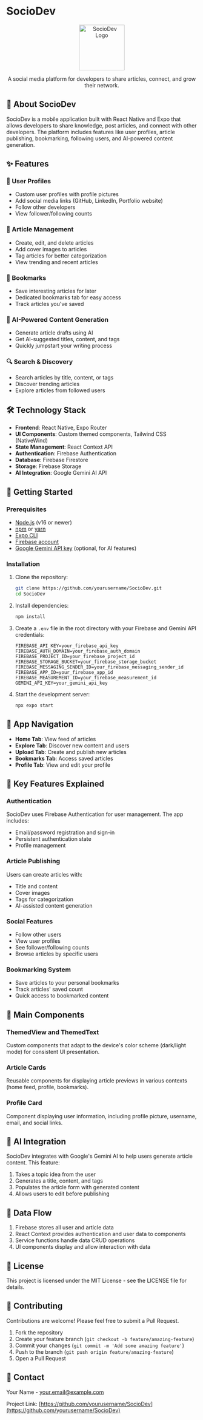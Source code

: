 # SocioDev

<p align="center">
  <img src="./assets/images/icon.png" alt="SocioDev Logo" width="120" height="120" />
</p>

<p align="center">
  A social media platform for developers to share articles, connect, and grow their network.
</p>

## 📱 About SocioDev

SocioDev is a mobile application built with React Native and Expo that allows developers to share knowledge, post articles, and connect with other developers. The platform includes features like user profiles, article publishing, bookmarking, following users, and AI-powered content generation.

## ✨ Features

### 👤 User Profiles

- Custom user profiles with profile pictures
- Add social media links (GitHub, LinkedIn, Portfolio website)
- Follow other developers
- View follower/following counts

### 📝 Article Management

- Create, edit, and delete articles
- Add cover images to articles
- Tag articles for better categorization
- View trending and recent articles

### 🔖 Bookmarks

- Save interesting articles for later
- Dedicated bookmarks tab for easy access
- Track articles you've saved

### 🤖 AI-Powered Content Generation

- Generate article drafts using AI
- Get AI-suggested titles, content, and tags
- Quickly jumpstart your writing process

### 🔍 Search & Discovery

- Search articles by title, content, or tags
- Discover trending articles
- Explore articles from followed users

## 🛠️ Technology Stack

- **Frontend**: React Native, Expo Router
- **UI Components**: Custom themed components, Tailwind CSS (NativeWind)
- **State Management**: React Context API
- **Authentication**: Firebase Authentication
- **Database**: Firebase Firestore
- **Storage**: Firebase Storage
- **AI Integration**: Google Gemini AI API

## 🚀 Getting Started

### Prerequisites

- [Node.js](https://nodejs.org/) (v16 or newer)
- [npm](https://www.npmjs.com/) or [yarn](https://yarnpkg.com/)
- [Expo CLI](https://docs.expo.dev/get-started/installation/)
- [Firebase account](https://firebase.google.com/)
- [Google Gemini API key](https://ai.google.dev/) (optional, for AI features)

### Installation

1. Clone the repository:

   ```bash
   git clone https://github.com/yourusername/SocioDev.git
   cd SocioDev
   ```

2. Install dependencies:

   ```bash
   npm install
   ```

3. Create a `.env` file in the root directory with your Firebase and Gemini API credentials:

   ```
   FIREBASE_API_KEY=your_firebase_api_key
   FIREBASE_AUTH_DOMAIN=your_firebase_auth_domain
   FIREBASE_PROJECT_ID=your_firebase_project_id
   FIREBASE_STORAGE_BUCKET=your_firebase_storage_bucket
   FIREBASE_MESSAGING_SENDER_ID=your_firebase_messaging_sender_id
   FIREBASE_APP_ID=your_firebase_app_id
   FIREBASE_MEASUREMENT_ID=your_firebase_measurement_id
   GEMINI_API_KEY=your_gemini_api_key
   ```

4. Start the development server:
   ```bash
   npx expo start
   ```

## 📱 App Navigation

- **Home Tab**: View feed of articles
- **Explore Tab**: Discover new content and users
- **Upload Tab**: Create and publish new articles
- **Bookmarks Tab**: Access saved articles
- **Profile Tab**: View and edit your profile

## 🔑 Key Features Explained

### Authentication

SocioDev uses Firebase Authentication for user management. The app includes:

- Email/password registration and sign-in
- Persistent authentication state
- Profile management

### Article Publishing

Users can create articles with:

- Title and content
- Cover images
- Tags for categorization
- AI-assisted content generation

### Social Features

- Follow other users
- View user profiles
- See follower/following counts
- Browse articles by specific users

### Bookmarking System

- Save articles to your personal bookmarks
- Track articles' saved count
- Quick access to bookmarked content

## 🧩 Main Components

### ThemedView and ThemedText

Custom components that adapt to the device's color scheme (dark/light mode) for consistent UI presentation.

### Article Cards

Reusable components for displaying article previews in various contexts (home feed, profile, bookmarks).

### Profile Card

Component displaying user information, including profile picture, username, email, and social links.

## 🧠 AI Integration

SocioDev integrates with Google's Gemini AI to help users generate article content. This feature:

1. Takes a topic idea from the user
2. Generates a title, content, and tags
3. Populates the article form with generated content
4. Allows users to edit before publishing

## 🔄 Data Flow

1. Firebase stores all user and article data
2. React Context provides authentication and user data to components
3. Service functions handle data CRUD operations
4. UI components display and allow interaction with data

## 📝 License

This project is licensed under the MIT License - see the LICENSE file for details.

## 👥 Contributing

Contributions are welcome! Please feel free to submit a Pull Request.

1. Fork the repository
2. Create your feature branch (`git checkout -b feature/amazing-feature`)
3. Commit your changes (`git commit -m 'Add some amazing feature'`)
4. Push to the branch (`git push origin feature/amazing-feature`)
5. Open a Pull Request

## 📧 Contact

Your Name - your.email@example.com

Project Link: [https://github.com/yourusername/SocioDev](https://github.com/yourusername/SocioDev)
